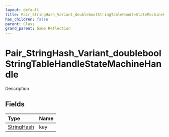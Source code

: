 ```yaml
---
layout: default
title: Pair_StringHash_Variant_doubleboolStringTableHandleStateMachineHandle
has_children: false
parent: Class
grand_parent: Game Reflection
---
```

# Pair_StringHash_Variant_doubleboolStringTableHandleStateMachineHandle
Description 

## Fields

| Type | Name |
|:----------|:--------------|
| [StringHash](/riftbreaker-wiki/docs/game-reflection/classes/string_hash/) | key |

